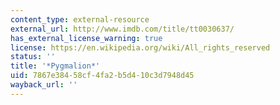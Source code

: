 ```yaml
---
content_type: external-resource
external_url: http://www.imdb.com/title/tt0030637/
has_external_license_warning: true
license: https://en.wikipedia.org/wiki/All_rights_reserved
status: ''
title: '*Pygmalion*'
uid: 7867e384-58cf-4fa2-b5d4-10c3d7948d45
wayback_url: ''
---
```

